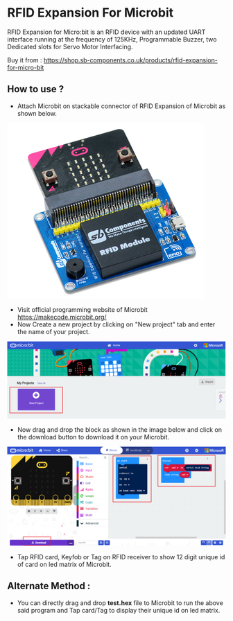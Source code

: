 # RFID Expansion For Microbit

RFID Expansion for Micro:bit is an RFID device with an updated UART interface running at the frequency of 125KHz, Programmable Buzzer, two Dedicated slots for Servo Motor Interfacing.

Buy it from : https://shop.sb-components.co.uk/products/rfid-expansion-for-micro-bit

## How to use ?

* Attach Microbit on stackable connector of RFID Expansion of Microbit as shown below.

<img src="images/product1.png" />

* Visit official programming website of Microbit https://makecode.microbit.org/
* Now Create a new project by clicking on "New project" tab and enter the name of your project.

<img src="images/makecode_microbit.PNG" />

* Now drag and drop the block as shown in the image below and click on the download button to download it on your Microbit.

<img src="images/microbit-rfid.PNG" />

* Tap RFID card, Keyfob or Tag on RFID receiver to show 12 digit unique id of card on led matrix of Microbit.

## Alternate Method :

* You can directly drag and drop <b>test.hex</b> file to Microbit to run the above said program and Tap card/Tag to display their unique id on led matrix. 
